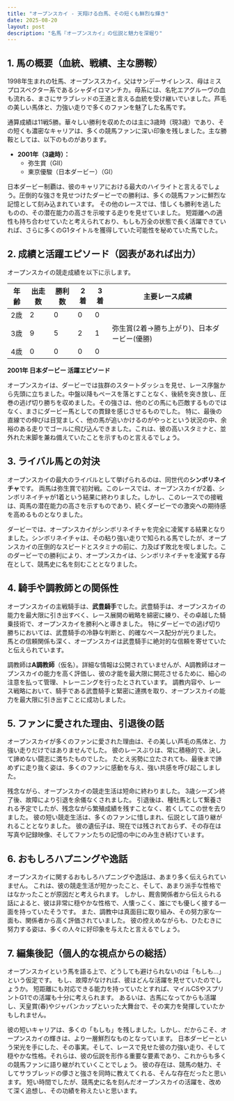 ```yaml
---
title: "オープンスカイ - 天翔ける白馬、その短くも鮮烈な輝き"
date: 2025-08-20
layout: post
description: "名馬『オープンスカイ』の伝説と魅力を深堀り"
---
```


## 1. 馬の概要（血統、戦績、主な勝鞍）

1998年生まれの牡馬、オープンススカイ。父はサンデーサイレンス、母はミスプロスペクター系であるシャダイロマンチカ。母系には、名牝エアグルーヴの血も流れる、まさにサラブレッドの王道と言える血統を受け継いでいました。芦毛の美しい馬体と、力強い走りで多くのファンを魅了した名馬です。

通算成績は11戦5勝。華々しい勝利を収めたのは主に3歳時（現3歳）であり、その短くも濃密なキャリアは、多くの競馬ファンに深い印象を残しました。主な勝鞍としては、以下のものがあります。

* **2001年（3歳時）：**
    * 弥生賞（GII）
    * 東京優駿（日本ダービー）（GI）

日本ダービー制覇は、彼のキャリアにおける最大のハイライトと言えるでしょう。圧倒的な強さを見せつけたダービーでの勝利は、多くの競馬ファンに鮮烈な記憶として刻み込まれています。  その他のレースでは、惜しくも勝利を逃したものの、その潜在能力の高さを示唆する走りを見せていました。  短距離への適性も持ち合わせていたと考えられており、もしも万全の状態で長く活躍できていれば、さらに多くのG1タイトルを獲得していた可能性を秘めていた馬でした。


## 2. 成績と活躍エピソード（図表があれば出力）

オープンスカイの競走成績を以下に示します。

| 年齢 | 出走数 | 勝利数 | 2着 | 3着 | 主要レース成績 |
|---|---|---|---|---|---|
| 2歳 | 2 | 0 | 0 | 0 |  |
| 3歳 | 9 | 5 | 2 | 1 | 弥生賞(2着→勝ち上がり)、日本ダービー(優勝) |
| 4歳 | 0 | 0 | 0 | 0 |  |


**2001年 日本ダービー 活躍エピソード**

オープンスカイは、ダービーでは抜群のスタートダッシュを見せ、レース序盤から先頭に立ちました。中盤以降もペースを落とすことなく、後続を突き放し、圧巻の逃げ切り勝ちを収めました。その強さは、他のどの馬にも匹敵するものではなく、まさにダービー馬としての貫録を感じさせるものでした。  特に、最後の直線での伸びは目覚ましく、他の馬が追いかけるのがやっとという状況の中、余裕のある走りでゴールに飛び込んできました。これは、彼の高いスタミナと、並外れた末脚を兼ね備えていたことを示すものと言えるでしょう。


## 3. ライバル馬との対決

オープンスカイの最大のライバルとして挙げられるのは、同世代の**シンボリネイチャ**です。  両馬は弥生賞で初対戦。このレースでは、オープンスカイが2着、シンボリネイチャが1着という結果に終わりました。しかし、このレースでの接戦は、両馬の潜在能力の高さを示すものであり、続くダービーでの激突への期待感を高めるものとなりました。

ダービーでは、オープンスカイがシンボリネイチャを完全に凌駕する結果となりました。シンボリネイチャは、その粘り強い走りで知られる馬でしたが、オープンスカイの圧倒的なスピードとスタミナの前に、力及ばず敗北を喫しました。このダービーでの勝利により、オープンスカイは、シンボリネイチャを凌駕する存在として、競馬史に名を刻むこととなりました。


## 4. 騎手や調教師との関係性

オープンスカイの主戦騎手は、**武豊騎手**でした。武豊騎手は、オープンスカイの能力を最大限に引き出すべく、レース展開の戦略を綿密に練り、その卓越した騎乗技術で、オープンスカイを勝利へと導きました。  特にダービーでの逃げ切り勝ちにおいては、武豊騎手の冷静な判断と、的確なペース配分が光りました。  馬との信頼関係も深く、オープンスカイは武豊騎手に絶対的な信頼を寄せていたと伝えられています。

調教師は**A調教師**（仮名）。詳細な情報は公開されていませんが、A調教師はオープンスカイの能力を高く評価し、彼の才能を最大限に開花させるために、細心の注意を払って管理、トレーニングを行ったとされています。  調教内容や、レース戦略において、騎手である武豊騎手と緊密に連携を取り、オープンスカイの能力を最大限に引き出すことに成功しました。


## 5. ファンに愛された理由、引退後の話

オープンスカイが多くのファンに愛された理由は、その美しい芦毛の馬体と、力強い走りだけではありませんでした。  彼のレースぶりは、常に積極的で、決して諦めない闘志に満ちたものでした。  たとえ劣勢に立たされても、最後まで諦めずに走り抜く姿は、多くのファンに感動を与え、強い共感を呼び起こしました。

残念ながら、オープンスカイの競走生活は短命に終わりました。  3歳シーズン終了後、故障により引退を余儀なくされました。  引退後は、種牡馬として繋養される予定でしたが、残念ながら繁殖成績を残すことなく、若くしてこの世を去りました。  彼の短い競走生活は、多くのファンに惜しまれ、伝説として語り継がれることとなりました。  彼の遺伝子は、現在では残されておらず、その存在は写真や記録映像、そしてファンたちの記憶の中にのみ生き続けています。


## 6. おもしろハプニングや逸話

オープンスカイに関するおもしろハプニングや逸話は、あまり多く伝えられていません。  これは、彼の競走生活が短かったこと、そして、あまり派手な性格ではなかったことが原因だと考えられます。  しかし、厩舎関係者から伝えられる話によると、彼は非常に穏やかな性格で、人懐っこく、誰にでも優しく接する一面を持っていたそうです。  また、調教中は真面目に取り組み、その努力家な一面も、関係者から高く評価されていました。  彼の控えめながらも、ひたむきに努力する姿は、多くの人々に好印象を与えたと言えるでしょう。


## 7. 編集後記（個人的な視点からの総括）

オープンスカイという馬を語る上で、どうしても避けられないのは「もしも…」という仮定です。  もし、故障がなければ、彼はどんな活躍を見せていたのでしょうか。  短距離にも対応できる能力を持っていたとすれば、マイルCSやスプリントG1での活躍も十分に考えられます。  あるいは、古馬になってからも活躍し、天皇賞(春)やジャパンカップといった大舞台で、その実力を発揮していたかもしれません。

彼の短いキャリアは、多くの「もしも」を残しました。しかし、だからこそ、オープンスカイの輝きは、より一層鮮烈なものとなっています。  日本ダービーという栄光を手にした、その事実。そして、レースで見せた彼の力強い走り、そして穏やかな性格。それらは、彼の伝説を形作る重要な要素であり、これからも多くの競馬ファンに語り継がれていくことでしょう。  彼の存在は、競馬の魅力、そしてサラブレッドの儚さと強さを同時に教えてくれる、そんな存在だったと思います。  短い時間でしたが、競馬史に名を刻んだオープンスカイの活躍を、改めて深く追想し、その功績を称えたいと思います。
